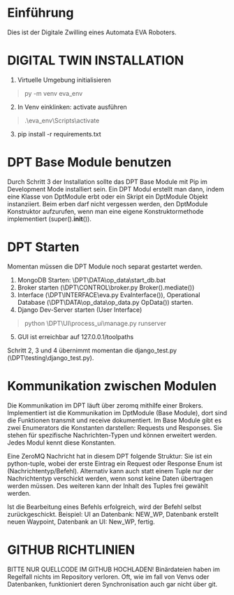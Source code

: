 # Einführung

Dies ist der Digitale Zwilling eines Automata EVA Roboters.

# DIGITAL TWIN INSTALLATION

1. Virtuelle Umgebung initialisieren
> py -m venv eva_env

2. In Venv einklinken: activate ausführen
> .\eva_env\Scripts\activate

3. pip install -r requirements.txt

# DPT Base Module benutzen

Durch Schritt 3 der Installation sollte das DPT Base Module mit Pip im Development Mode installiert sein.
Ein DPT Modul erstellt man dann, indem eine Klasse von DptModule erbt oder ein Skript ein DptModule Objekt instanziiert.
Beim erben darf nicht vergessen werden, den DptModule Konstruktor aufzurufen, wenn man eine eigene Konstruktormethode implementiert (super().__init__()). 

# DPT Starten

Momentan müssen die DPT Module noch separat gestartet werden.

1. MongoDB Starten: \DPT\DATA\op_data\start_db.bat
2. Broker starten (\DPT\CONTROL\broker.py  Broker().mediate())
3. Interface (\DPT\INTERFACE\eva.py  EvaInterface()), Operational Database (\DPT\DATA\op_data\op_data.py  OpData()) starten.
4. Django Dev-Server starten (User Interface)
> python \DPT\UI\process_ui\manage.py runserver
5. GUI ist erreichbar auf 127.0.0.1/toolpaths

Schritt 2, 3 und 4 übernimmt momentan die django_test.py (\DPT\testing\django_test.py).

# Kommunikation zwischen Modulen

Die Kommunikation im DPT läuft über zeromq mithilfe einer Brokers. Implementiert ist die Kommunikation im DptModule (Base Module), dort sind die Funktionen transmit und receive dokumentiert.
Im Base Module gibt es zwei Enumerators die Konstanten darstellen: Requests und Responses. Sie stehen für spezifische Nachrichten-Typen und können erweitert werden. Jedes Modul kennt diese Konstanten.

Eine ZeroMQ Nachricht hat in diesem DPT folgende Struktur: Sie ist ein python-tuple, wobei der erste Eintrag ein Request oder Response Enum ist (Nachrichtentyp/Befehl). Alternativ kann auch statt einem Tuple nur der Nachrichtentyp verschickt werden, wenn sonst keine Daten übertragen werden müssen. Des weiteren kann der Inhalt des Tuples frei gewählt werden. 

Ist die Bearbeitung eines Befehls erfolgreich, wird der Befehl selbst zurückgeschickt. Beispiel: UI an Datenbank: NEW_WP, Datenbank erstellt neuen Waypoint, Datenbank an UI: New_WP, fertig.

# GITHUB RICHTLINIEN

BITTE NUR QUELLCODE IM GITHUB HOCHLADEN! Binärdateien haben im Regelfall nichts im Repository verloren. Oft, wie im fall von Venvs oder Datenbanken, funktioniert deren Synchronisation auch gar nicht über git.
